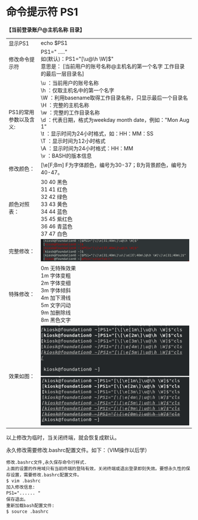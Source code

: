 # 命令提示符 PS1

**【当前登录账户@主机名称 目录】**

|                        |                                                              |
| ---------------------- | ------------------------------------------------------------ |
| 显示PS1                | echo $PS1                                                    |
| 修改命令提示符         | PS1=" ....."  <br/> 如(默认)：PS1="[\u@\h \W]$" <br/> 意思是：  [当前用户的账号名称@主机名的第一个名字 工作目录的最后一层目录名] |
| PS1的常用参数以及含义: | \u ：当前用户的账号名称<br/>\h ：仅取主机名中的第一个名字<br/>\W ：利用basename取得工作目录名称，只显示最后一个目录名<br/>\H ：完整的主机名称<br/>\w ：完整的工作目录名称<br/>\d ：代表日期，格式为weekday month date，例如："Mon Aug 1"<br/>\t ：显示时间为24小时格式，如：HH：MM：SS<br/>\T ：显示时间为12小时格式<br/>\A ：显示时间为24小时格式：HH：MM<br/>\v ：BASH的版本信息<br/> |
| 修改颜色：             | [\e[F;Bm] F为字体颜色，编号为30-37；B为背景颜色，编号为40-47。 |
| 颜色对照表：           | 30 40	黑色<br/>31 41	红色<br/>32 42	绿色<br/>33 43	黄色<br/>34 44	蓝色<br/>35 45	紫红色<br/>36 46	青蓝色<br/>37 47	白色 |
| 完整修改：             | ![](.\截图\命令提示符修改.png)                               |
| 特殊修改：             | 0m	无特殊效果	<br/>1m	字体变粗	<br/>2m    字体变细	<br/>3m	字体倾斜	<br/>4m	加下滑线	<br/>5m	文字闪动	<br/>9m	加删除线	<br/>8m	黑色文字 |
| 效果如图：             | ![](.\截图\命令提示符字体修改.png)![](.\截图\命令提示符字体修改2.png) |

以上修改为临时，当关闭终端，就会恢复成默认。

永久修改需要修改.bashrc配置文件。如下：（VIM操作以后学）

```
修改.bashrc文件,永久保存命令行样式.
上面的设置的作用域只有当前终端的登陆有效，关闭终端或退出登录即刻失效。要想永久性的保存设置，需要修改.bashrc配置文件。
$ vim .bashrc
加入修改信息:
PS1="...... "
保存退出。
重新加载bash配置文件:
$ source .bashrc
```

# 